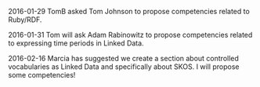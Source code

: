 2016-01-29 TomB asked Tom Johnson to propose competencies related to Ruby/RDF.

2016-01-31 Tom will ask Adam Rabinowitz to propose competencies related to
expressing time periods in Linked Data.

2016-02-16 Marcia has suggested we create a section about controlled vocabularies
as Linked Data and specifically about SKOS.  I will propose some competencies!
